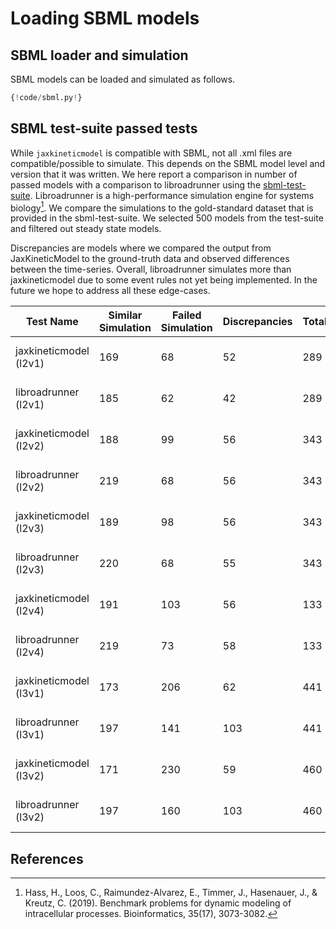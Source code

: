 # Loading SBML models

## SBML loader and simulation
SBML models can be loaded and simulated as follows. 


```python
{!code/sbml.py!}
```


## SBML test-suite passed tests
While `jaxkineticmodel` is compatible with SBML, not all .xml files are compatible/possible to simulate. This depends on the 
SBML model level and version that it was written. We here report a comparison in number of passed models with a comparison
to libroadrunner using the [sbml-test-suite](https://github.com/sbmlteam/sbml-test-suite/tree/release). 
Libroadrunner is a high-performance simulation engine for systems biology[^1]. We compare the simulations to the gold-standard
dataset that is provided in the sbml-test-suite. We selected 500 models from the test-suite and filtered out steady state models.

Discrepancies are models where we compared the output from JaxKineticModel to the ground-truth data and observed
differences between the time-series. Overall,
libroadrunner simulates more than jaxkineticmodel due to some event rules not yet being implemented. In the future 
we hope to address all these edge-cases.

| Test Name              | Similar Simulation | Failed Simulation | Discrepancies | Total | Last run |
|------------------------|--------------------|-------------------|---------------|-------|----------|
| jaxkineticmodel (l2v1) | 169                | 68                | 52            | 289   | 15-02-25 |
| libroadrunner (l2v1)   | 185                | 62                | 42            | 289   | 15-02-25 |
| jaxkineticmodel (l2v2) | 188                | 99                | 56            | 343   | 12-02-25 |
| libroadrunner (l2v2)   | 219                | 68                | 56            | 343   | 12-02-25 |
| jaxkineticmodel (l2v3) | 189                | 98                | 56            | 343   | 12-02-25 |
| libroadrunner (l2v3)   | 220                | 68                | 55            | 343   | 12-02-25 |
| jaxkineticmodel (l2v4) | 191                | 103               | 56            | 133   | 12-02-25 |
| libroadrunner (l2v4)   | 219                | 73                | 58            | 133   | 12-02-25 |
| jaxkineticmodel (l3v1) | 173                | 206               | 62            | 441   | 12-02-25 |
| libroadrunner (l3v1)   | 197                | 141               | 103           | 441   | 12-02-25 |
| jaxkineticmodel (l3v2) | 171                | 230               | 59            | 460   | 12-02-25 |
| libroadrunner (l3v2)   | 197                | 160               | 103           | 460   | 12-02-25 |







## References
[^1]: Hass, H., Loos, C., Raimundez-Alvarez, E., Timmer, J., Hasenauer, J., & Kreutz, C. (2019). Benchmark problems for dynamic modeling of intracellular processes. Bioinformatics, 35(17), 3073-3082.
[^2]: Somogyi, E. T., Bouteiller, J. M., Glazier, J. A., König, M., Medley, J. K., Swat, M. H., & Sauro, H. M. (2015). libRoadRunner: a high performance SBML simulation and analysis library. Bioinformatics, 31(20), 3315-3321.
